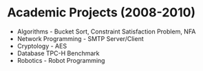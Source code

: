 # Academic Projects (2008-2010)

* Algorithms - Bucket Sort, Constraint Satisfaction Problem, NFA
* Network Programming - SMTP Server/Client
* Cryptology - AES
* Database TPC-H Benchmark
* Robotics - Robot Programming
